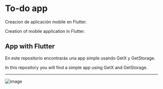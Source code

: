 # To-do app

Creacion de aplicación mobile en Flutter.

Creation of mobile application in Flutter.

## App with Flutter

En este repositorio encontrarás una app simple usando GetX y GetStorage.

In this repository you will find a simple app using GetX and GetStorage.

---------------------------------------------------------------------------------------------------------
![image](https://user-images.githubusercontent.com/55060895/186778753-81f4a35a-224d-4176-afcb-debc89635e33.png)

